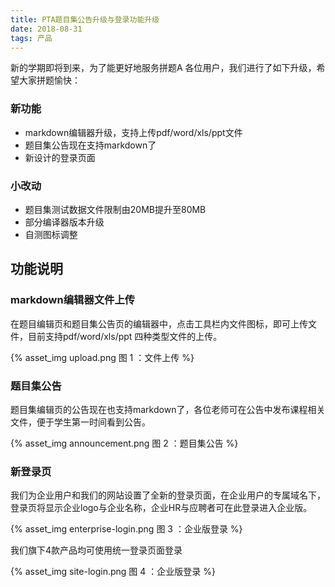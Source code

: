 ```yaml
---
title: PTA题目集公告升级与登录功能升级
date: 2018-08-31
tags: 产品
---
```


新的学期即将到来，为了能更好地服务拼题A 各位用户，我们进行了如下升级，希望大家拼题愉快：


### 新功能

- markdown编辑器升级，支持上传pdf/word/xls/ppt文件
- 题目集公告现在支持markdown了
- 新设计的登录页面

### 小改动

- 题目集测试数据文件限制由20MB提升至80MB
- 部分编译器版本升级
- 自测图标调整


## 功能说明

### markdown编辑器文件上传

在题目编辑页和题目集公告页的编辑器中，点击工具栏内文件图标，即可上传文件，目前支持pdf/word/xls/ppt
四种类型文件的上传。

{% asset_img upload.png 图 1 ：文件上传 %}

### 题目集公告

题目集编辑页的公告现在也支持markdown了，各位老师可在公告中发布课程相关文件，便于学生第一时间看到公告。

{% asset_img announcement.png 图 2 ：题目集公告 %}

### 新登录页

我们为企业用户和我们的网站设置了全新的登录页面，在企业用户的专属域名下，登录页将显示企业logo与企业名称，企业HR与应聘者可在此登录进入企业版。

{% asset_img enterprise-login.png 图 3 ：企业版登录 %}

我们旗下4款产品均可使用统一登录页面登录

{% asset_img site-login.png 图 4 ：企业版登录 %}
